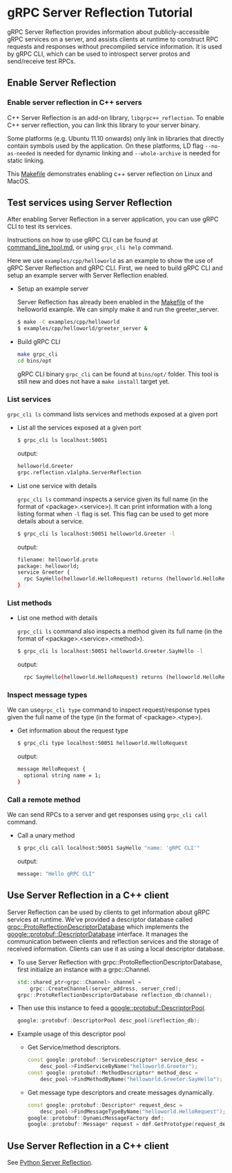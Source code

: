 # gRPC Server Reflection Tutorial

gRPC Server Reflection provides information about publicly-accessible gRPC
services on a server, and assists clients at runtime to construct RPC
requests and responses without precompiled service information. It is used by
gRPC CLI, which can be used to introspect server protos and send/receive test
RPCs.

## Enable Server Reflection

### Enable server reflection in C++ servers

C++ Server Reflection is an add-on library, `libgrpc++_reflection`. To enable C++
server reflection, you can link this library to your server binary.

Some platforms (e.g. Ubuntu 11.10 onwards) only link in libraries that directly
contain symbols used by the application. On these platforms, LD flag
`--no-as-needed` is needed for dynamic linking and `--whole-archive` is
needed for static linking.

This [Makefile](../examples/cpp/helloworld/Makefile#L37#L45) demonstrates
enabling c++ server reflection on Linux and MacOS.

## Test services using Server Reflection

After enabling Server Reflection in a server application, you can use gRPC CLI
to test its services.

Instructions on how to use gRPC CLI can be found at
[command_line_tool.md](command_line_tool.md), or using `grpc_cli help` command.

Here we use `examples/cpp/helloworld` as an example to show the use of gRPC
Server Reflection and gRPC CLI. First, we need to build gRPC CLI and setup an
example server with Server Reflection enabled.

- Setup an example server

  Server Reflection has already been enabled in the
  [Makefile](../examples/cpp/helloworld/Makefile) of the helloworld example. We
  can simply make it and run the greeter_server.

  ```sh
  $ make -C examples/cpp/helloworld
  $ examples/cpp/helloworld/greeter_server &
  ```

- Build gRPC CLI

  ```sh
  make grpc_cli
  cd bins/opt
  ```

  gRPC CLI binary `grpc_cli` can be found at `bins/opt/` folder. This tool is
  still new and does not have a `make install` target yet.

### List services

`grpc_cli ls` command lists services and methods exposed at a given port

- List all the services exposed at a given port

  ```sh
  $ grpc_cli ls localhost:50051
  ```

  output:
  ```sh
  helloworld.Greeter
  grpc.reflection.v1alpha.ServerReflection
  ```

- List one service with details

  `grpc_cli ls` command inspects a service given its full name (in the format of
  \<package\>.\<service\>). It can print information with a long listing format
  when `-l` flag is set. This flag can be used to get more details about a
  service.

  ```sh
  $ grpc_cli ls localhost:50051 helloworld.Greeter -l
  ```

  output:
  ```sh
  filename: helloworld.proto
  package: helloworld;
  service Greeter {
    rpc SayHello(helloworld.HelloRequest) returns (helloworld.HelloReply) {}
  }

  ```

### List methods

- List one method with details

  `grpc_cli ls` command also inspects a method given its full name (in the
  format of \<package\>.\<service\>.\<method\>).

  ```sh
  $ grpc_cli ls localhost:50051 helloworld.Greeter.SayHello -l
  ```

  output:
  ```sh
    rpc SayHello(helloworld.HelloRequest) returns (helloworld.HelloReply) {}
  ```

### Inspect message types

We can use`grpc_cli type` command to inspect request/response types given the
full name of the type (in the format of \<package\>.\<type\>).

- Get information about the request type

  ```sh
  $ grpc_cli type localhost:50051 helloworld.HelloRequest
  ```

  output:
  ```sh
  message HelloRequest {
    optional string name = 1;
  }
  ```

### Call a remote method

We can send RPCs to a server and get responses using `grpc_cli call` command.

- Call a unary method

  ```sh
  $ grpc_cli call localhost:50051 SayHello "name: 'gRPC CLI'"
  ```

  output:
  ```sh
  message: "Hello gRPC CLI"
  ```

## Use Server Reflection in a C++ client

Server Reflection can be used by clients to get information about gRPC services
at runtime. We've provided a descriptor database called
[grpc::ProtoReflectionDescriptorDatabase](../test/cpp/util/proto_reflection_descriptor_database.h)
which implements the
[google::protobuf::DescriptorDatabase](https://developers.google.com/protocol-buffers/docs/reference/cpp/google.protobuf.descriptor_database#DescriptorDatabase)
interface. It manages the communication between clients and reflection services
and the storage of received information. Clients can use it as using a local
descriptor database.

- To use Server Reflection with grpc::ProtoReflectionDescriptorDatabase, first
  initialize an instance with a grpc::Channel.

  ```c++
  std::shared_ptr<grpc::Channel> channel =
      grpc::CreateChannel(server_address, server_cred);
  grpc::ProtoReflectionDescriptorDatabase reflection_db(channel);
  ```

- Then use this instance to feed a
  [google::protobuf::DescriptorPool](https://developers.google.com/protocol-buffers/docs/reference/cpp/google.protobuf.descriptor#DescriptorPool).

  ```c++
  google::protobuf::DescriptorPool desc_pool(&reflection_db);
  ```

- Example usage of this descriptor pool

  * Get Service/method descriptors.

    ```c++
    const google::protobuf::ServiceDescriptor* service_desc =
        desc_pool->FindServiceByName("helloworld.Greeter");
    const google::protobuf::MethodDescriptor* method_desc =
        desc_pool->FindMethodByName("helloworld.Greeter.SayHello");
    ```

  * Get message type descriptors and create messages dynamically.

    ```c++
    const google::protobuf::Descriptor* request_desc =
        desc_pool->FindMessageTypeByName("helloworld.HelloRequest");
    google::protobuf::DynamicMessageFactory dmf;
    google::protobuf::Message* request = dmf.GetPrototype(request_desc)->New();
    ```

## Use Server Reflection in a C++ client

See [Python Server Reflection](python/server_reflection.md).

